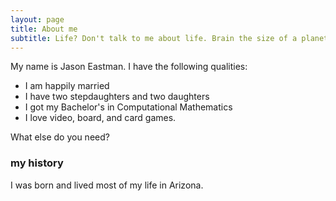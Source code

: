 ```yaml
---
layout: page
title: About me
subtitle: Life? Don't talk to me about life. Brain the size of a planet and you want to talk about life...
---
```


My name is Jason Eastman. I have the following qualities:

- I am happily married
- I have two stepdaughters and two daughters
- I got my Bachelor's in Computational Mathematics
- I love video, board, and card games.

What else do you need?

### my history

I was born and lived most of my life in Arizona. 
